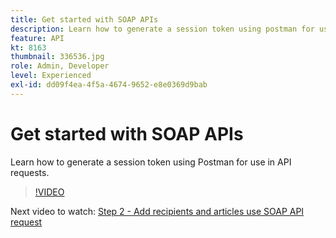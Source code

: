 ```yaml
---
title: Get started with SOAP APIs
description: Learn how to generate a session token using postman for use in API requests
feature: API
kt: 8163
thumbnail: 336536.jpg
role: Admin, Developer
level: Experienced
exl-id: dd09f4ea-4f5a-4674-9652-e8e0369d9bab
---
```

# Get started with SOAP APIs

Learn how to generate a session token using Postman for use in API requests.

>[!VIDEO](https://video.tv.adobe.com/v/336536?quality=12)

Next video to watch: [Step 2 - Add recipients and articles use SOAP API request](/help/tutorial-use-soap-apis/add-recipients-and-articles-using-soap-api-requests.md)
